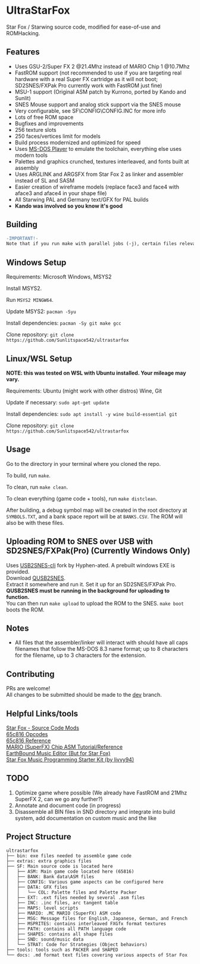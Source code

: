 
# UltraStarFox
Star Fox / Starwing source code, modified for ease-of-use and ROMHacking.

## Features

- Uses GSU-2/Super FX 2 @21.4Mhz instead of MARIO Chip 1 @10.7Mhz
- FastROM support (not recommended to use if you are targeting real hardware with a real Super FX cartridge as it will not boot; SD2SNES/FXPak Pro currently work with FastROM just fine)
- MSU-1 support (Original ASM patch by Kurrono, ported by Kando and Sunlit)
- SNES Mouse support and analog stick support via the SNES mouse
- Very configurable, see SF\CONFIG\CONFIG.INC for more info
- Lots of free ROM space
- Bugfixes and improvements
- 256 texture slots
- 250 faces/vertices limit for models
- Build process modernized and optimized for speed
- Uses [MS-DOS Player](http://takeda-toshiya.my.coocan.jp/msdos/index.html) to emulate the toolchain, everything else uses modern tools
- Palettes and graphics crunched, textures interleaved, and fonts built at assembly
- Uses ARGLINK and ARGSFX from Star Fox 2 as linker and assembler instead of SL and SASM
- Easier creation of wireframe models (replace face3 and face4 with aface3 and aface4 in your shape file)
- All Starwing PAL and Germany text/GFX for PAL builds
- **Kando was involved so you know it's good**

## Building

```diff  
-IMPORTANT!-
Note that if you run make with parallel jobs (-j), certain files relevant for debugging will fail to generate properly.
```

## Windows Setup

Requirements: Microsoft Windows, MSYS2

Install MSYS2.  

Run ``MSYS2 MINGW64``.  

Update MSYS2: ``pacman -Syu``  

Install dependencies:  ``pacman -Sy git make gcc``  

Clone repository: ``git clone https://github.com/Sunlitspace542/ultrastarfox``  

## Linux/WSL Setup

**NOTE: this was tested on WSL with Ubuntu installed. Your mileage may vary.**  

Requirements: Ubuntu (might work with other distros) Wine, Git  

Update if necessary: ``sudo apt-get update``  

Install dependencies: ``sudo apt install -y wine build-essential git``  

Clone repository: ``git clone https://github.com/Sunlitspace542/ultrastarfox``  

## Usage

Go to the directory in your terminal where you cloned the repo.  

To build, run ``make``.  

To clean, run ``make clean``.  

To clean everything (game code + tools), run ``make distclean``.  

After building, a debug symbol map will be created in the root directory at ``SYMBOLS.TXT``, and a bank space report will be at ``BANKS.CSV``. The ROM will also be with these files.  

## Uploading ROM to SNES over USB with SD2SNES/FXPak(Pro) (Currently Windows Only)

Uses [USB2SNES-cli](https://github.com/Hyphen-ated/usb2snes-cli) fork by Hyphen-ated. A prebuilt windows EXE is provided.  
Download [QUSB2SNES](https://github.com/Skarsnik/QUsb2snes/releases).  
Extract it somewhere and run it. Set it up for an SD2SNES/FXPak Pro.  
**QUSB2SNES must be running in the background for uploading to function.**  
You can then run ``make upload`` to upload the ROM to the SNES. ``make boot`` boots the ROM.  

## Notes

- All files that the assembler/linker will interact with should have all caps filenames that follow the MS-DOS 8.3 name format; up to 8 characters for the filename, up to 3 characters for the extension.

## Contributing

PRs are welcome!  
All changes to be submitted should be made to the [dev](https://github.com/Sunlitspace542/ultrastarfox/tree/dev) branch.  

## Helpful Links/tools

[Star Fox - Source Code Mods](https://docs.google.com/document/d/1kdgPCBeQFYsAepSDNpmwO8ZysRJjdnwK_5gWT2FFQEk/edit?usp=sharing)  
[65c816 Opcodes](https://undisbeliever.net/snesdev/65816-opcodes.html)  
[65c816 Reference](https://wiki.superfamicom.org/65816-reference)  
[MARIO (SuperFX) Chip ASM Tutorial/Reference](https://en.m.wikibooks.org/wiki/Super_NES_Programming/Super_FX_tutorial)  
[EarthBound Music Editor (But for Star Fox)](https://github.com/phonymike/ebmused4sf/)  
[Star Fox Music Programming Starter Kit (by livvy94)](https://www.dropbox.com/sh/m3sk75dmsyx5tey/AACLDXVcQEJk3ezQCDBitEs7a?dl=0)

## TODO
1. Optimize game where possible (We already have FastROM and 21Mhz SuperFX 2, can we go any further?)  
2. Annotate and document code (in progress)  
3. Disassemble all BIN files in SND directory and integrate into build system, add documentation on custom music and the like  

## Project Structure
```
ultrastarfox
├── bin: exe files needed to assemble game code
├── extras: extra graphics files
├── SF: Main source code is located here
│   ├── ASM: Main game code located here (65816)
│   ├── BANK: Bank data\ASM files
│   ├── CONFIG: Various game aspects can be configured here
│   ├── DATA: GFX files
│   │   └── COL: Palette files and Palette Packer
│   ├── EXT: .ext files needed by several .asm files
│   ├── INC: .inc files, arc tangent table
│   ├── MAPS: level scripts
│   ├── MARIO: .MC MARIO (SuperFX) ASM code
│   ├── MSG: Message files for English, Japanese, German, and French
│   ├── MSPRITES: contains interleaved FXGfx format textures
│   ├── PATH: contains all PATH language code
│   ├── SHAPES: contains all shape files
│   ├── SND: sound/music data
│   └── STRAT: Code for Strategies (Object behaviors)
├── tools: tools such as PACKER and SHAPED
└── docs: .md format text files covering various aspects of Star Fox
```
